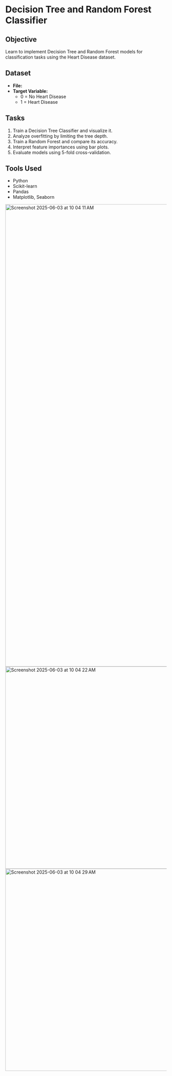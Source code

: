 # Decision Tree and Random Forest Classifier

## Objective
Learn to implement Decision Tree and Random Forest models for classification tasks using the Heart Disease dataset.

## Dataset
- **File:** 
- **Target Variable:** 
  - 0 = No Heart Disease
  - 1 = Heart Disease

## Tasks
1. Train a Decision Tree Classifier and visualize it.
2. Analyze overfitting by limiting the tree depth.
3. Train a Random Forest and compare its accuracy.
4. Interpret feature importances using bar plots.
5. Evaluate models using 5-fold cross-validation.

## Tools Used
- Python
- Scikit-learn
- Pandas
- Matplotlib, Seaborn

<img width="1440" alt="Screenshot 2025-06-03 at 10 04 11 AM" src="https://github.com/user-attachments/assets/5f9313a9-344d-4222-a6ee-98596d682345" />
<img width="630" alt="Screenshot 2025-06-03 at 10 04 22 AM" src="https://github.com/user-attachments/assets/24de721c-41e4-4598-bd3d-a6b5156bf99e" />
<img width="630" alt="Screenshot 2025-06-03 at 10 04 29 AM" src="https://github.com/user-attachments/assets/3a1c6282-fb65-4b61-99b9-4376cd7ada5a" />

